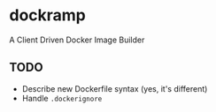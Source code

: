 # dockramp

A Client Driven Docker Image Builder

## TODO

- Describe new Dockerfile syntax (yes, it's different)
- Handle `.dockerignore`
